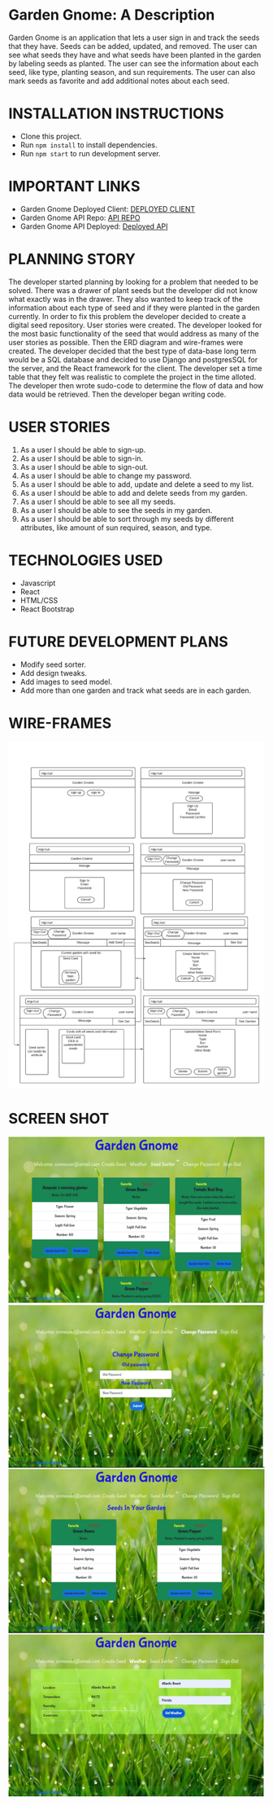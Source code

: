# Garden Gnome: A Description
Garden Gnome is an application that lets a user sign in and track the seeds that they have.  Seeds can be added, updated, and removed.  The user can see what seeds they have and what seeds have been planted in the garden by labeling seeds as planted.  The user can see the information about each seed, like type, planting season, and sun requirements.  The user can also mark seeds as favorite and add additional notes about each seed.
# INSTALLATION INSTRUCTIONS
- Clone this project.
- Run ``npm install`` to install dependencies.
- Run ``npm start`` to run development server.
# IMPORTANT LINKS
- Garden Gnome Deployed Client: [DEPLOYED CLIENT](https://robert-a-johnston.github.io/garden-gnome-client/)
- Garden Gnome API Repo: [API REPO](https://github.com/robert-a-johnston/garden-gnome-API) 
- Garden Gnome API Deployed: [Deployed API](https://garden-gnome-api.herokuapp.com)
# PLANNING STORY
The developer started planning by looking for a problem that needed to be solved.  There was a drawer of plant seeds but the developer did not know what exactly was in the drawer.  They also wanted to keep track of the information about each type of seed and if they were planted in the garden currently.
In order to fix this problem the developer decided to create a digital seed repository. User stories were created. The developer looked for the most basic functionality of the seed that would address as many of the user stories as possible.  Then the ERD diagram and wire-frames were created.  The developer decided that the best type of data-base long term would be a SQL database and decided to use Django and postgresSQL for the server, and the React framework for the client.  The developer set a time table that they felt was realistic to complete the project in the time alloted.  The developer then wrote sudo-code to determine the flow of data and how data would be retrieved.  Then the developer began writing code.

# USER STORIES
1.	As a user I should be able to sign-up.
2.	As a user I should be able to sign-in.
3.	As a user I should be able to sign-out.
4.	As a user I should be able to change my password.
5.	As a user I should be able to add, update and delete a seed to my list.
6.	As a user I should be able to add and delete seeds from my garden.
7.	As a user I should be able to see all my seeds.
8.	As a user I should be able to see the seeds in my garden.
9.	As a user I should be able to sort through my seeds by different attributes, like amount of sun required, season, and type.

# TECHNOLOGIES USED
- Javascript
- React
- HTML/CSS
- React Bootstrap
  
# FUTURE DEVELOPMENT PLANS
- Modify seed sorter.
- Add design tweaks.
- Add images to seed model.
- Add more than one garden and track what seeds are in each garden.

# WIRE-FRAMES
![Wire-frames](./imgs/GardenGnomeWireFrames.jpeg)
# SCREEN SHOT
![SHOW ALL SEEDS](./imgs/GardenGnomeAllSeedsSS.jpeg)
![CHANGE PASSWORD](./imgs/GardenGnomeChangePasswordSS.jpeg)
![GARDEN SEEDS](./imgs/GardenGnomeGardenSS.JPG)
![WEATHER](./imgs/GardenGnomeWeatherSS.JPG)
